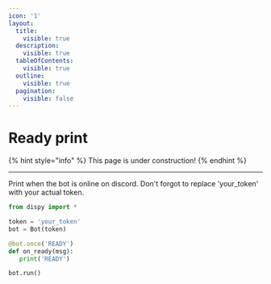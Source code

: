 ```yaml
---
icon: '1'
layout:
  title:
    visible: true
  description:
    visible: true
  tableOfContents:
    visible: true
  outline:
    visible: true
  pagination:
    visible: false
---
```


# Ready print

{% hint style="info" %}
This page is under construction!
{% endhint %}

***

Print when the bot is online on discord. Don't forgot to replace 'your\_token' with your actual token.

```python
from dispy import *

token = 'your_token'
bot = Bot(token)

@bot.once('READY')
def on_ready(msg):
   print('READY')

bot.run()
```
